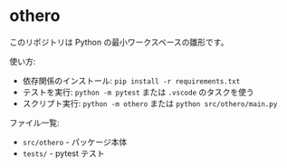 # othero

このリポジトリは Python の最小ワークスペースの雛形です。

使い方:

- 依存関係のインストール: `pip install -r requirements.txt`
- テストを実行: `python -m pytest` または `.vscode` のタスクを使う
- スクリプト実行: `python -m othero` または `python src/othero/main.py`

ファイル一覧:

- `src/othero` - パッケージ本体
- `tests/` - pytest テスト
